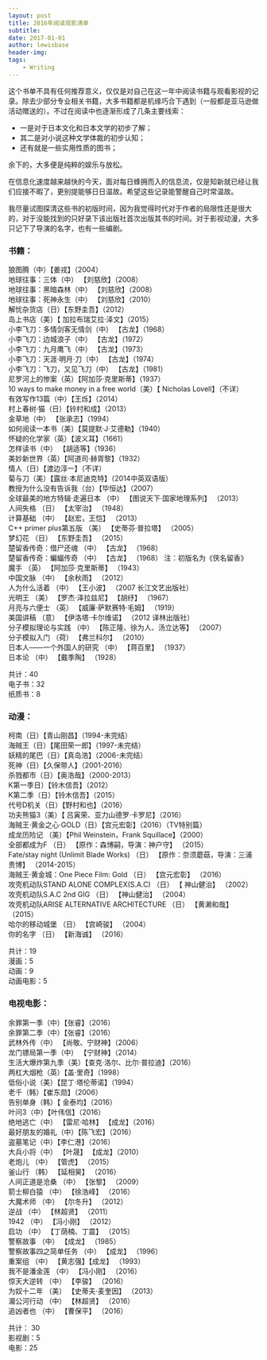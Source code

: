 ```yaml
---
layout: post
title: 2016年阅读观影清单
subtitle:
date: 2017-01-01
author: lewisbase
header-img:
tags: 
    - Writing
---
```

这个书单不具有任何推荐意义，仅仅是对自己在这一年中阅读书籍与观看影视的记录。除去少部分专业相关书籍，大多书籍都是机缘巧合下遇到（一般都是亚马逊做活动赠送的）。不过在阅读中也逐渐形成了几条主要线索：

* 一是对于日本文化和日本文学的初步了解；
* 其二是对小说这种文学体裁的初步认知；
* 还有就是一些实用性质的图书；

余下的，大多便是纯粹的娱乐与放松。

在信息化速度越来越快的今天，面对每日蜂拥而入的信息流，仅是知新就已经让我们应接不暇了，更别提能够日日温故。希望这些记录能警醒自己时常温故。

我尽量试图探清这些书的初版时间，因为我觉得时代对于作者的局限性还是很大的，对于没能找到的只好录下该出版社首次出版其书的时间。对于影视动漫，大多只记下了导演的名字，也有一些编剧。

### 书籍：

狼图腾（中）【姜戎】（2004）  
地球往事：三体（中） 【刘慈欣】（2008）  
地球往事：黑暗森林（中） 【刘慈欣】（2008）  
地球往事：死神永生（中） 【刘慈欣】（2010）  
解忧杂货店（日）【东野圭吾】（2012）  
岛上书店（美）【 加拉布瑞艾拉·泽文】（2015）  
小李飞刀：多情剑客无情剑（中） 【古龙】（1968）  
小李飞刀：边城浪子（中） 【古龙】（1972）  
小李飞刀：九月鹰飞（中） 【古龙】（1973）  
小李飞刀：天涯·明月·刀（中） 【古龙】（1974）  
小李飞刀：飞刀，又见飞刀（中） 【古龙】（1981）  
尼罗河上的惨案（英）【阿加莎·克里斯蒂】（1937）  
10 ways to make money in a free world（美）【 Nicholas Lovell】（不详）  
有效写作13篇（中）【王烁】（2014）  
村上春树·猫（日）【铃村和成】（2013）  
金草地（中） 【张承志】（1994）  
如何阅读一本书（美）【莫提默·J·艾德勒】（1940）  
怀疑的化学家（英）【波义耳】（1661）  
怎样读书（中） 【胡适等】（1936）  
美妙新世界（英）【阿道司·赫胥黎】（1932）  
情人（日）【渡边淳一】（不详）  
菊与刀（美）【露丝·本尼迪克特】（2014中英双语版）  
教授为什么没有告诉我（台）【毕恒达】（2007）  
全球最美的地方特辑·走遍日本 （中） 【图说天下·国家地理系列】 （2013）  
人间失格 （日） 【太宰治】 （1948）  
计算基础 （中） 【赵宏，王恺】 （2013）  
C++ primer plus第五版 （美） 【史蒂芬·普拉塔】 （2005）  
梦幻花 （日） 【东野圭吾】 （2015）  
楚留香传奇：借尸还魂 （中） 【古龙】 （1968）  
楚留香传奇：蝙蝠传奇 （中） 【古龙】 （1968） 注：初版名为《侠名留香》  
魔手 （英） 【阿加莎·克里斯蒂】 （1943）  
中国文脉 （中） 【余秋雨】 （2012）  
人为什么活着 （中） 【王小波】 （2007 长江文艺出版社）  
光明王 （美） 【罗杰·泽拉兹尼】 【胡纾】 （1967）  
月亮与六便士 （英） 【威廉·萨默赛特·毛姆】 （1919）  
美国讲稿 （意） 【伊洛塔·卡尔维诺】 （2012 译林出版社）  
分子模拟理论与实践 （中） 【陈正隆、徐为人、汤立达等】 （2007）  
分子模拟入门 （荷） 【弗兰科尔】 （2010）  
日本人——一个外国人的研究 （中） 【蒋百里】 （1937）  
日本论 （中） 【戴季陶】 （1928）  

共计：40  
电子书：32  
纸质书：8  


### 动漫：

柯南（日）【青山刚昌】（1994-未完结）  
海贼王（日）【尾田荣一郎】（1997-未完结）  
妖精的尾巴（日）【真岛浩】（2006-未完结）  
死神（日）【久保带人】（2001-2016）  
杀戮都市（日）【奥浩哉】（2000-2013）  
K第一季日）【铃木信吾】（2012）  
K第二季（日）【铃木信吾】（2015）  
代号D机关（日）【野村和也】（2016）  
功夫熊猫3（美）【 吕寅荣、亚力山德罗·卡罗尼】（2016）  
海贼王·黄金之心·GOLD（日）【宫元宏彰】（2016）（TV特别篇）  
成龙历险记 （美）【Phil Weinstein，Frank Squillace】（2000）  
全部都成为F （日） 【原作：森博嗣，导演：神户守】 （2015）  
Fate/stay night (Unlimit Blade Works) （日） 【原作：奈须蘑菇，导演：三浦贵博】 （2014-2015）  
海贼王·黄金城：One Piece Film: Gold （日） 【宫元宏彰】 （2016）  
攻壳机动队STAND ALONE COMPLEX(S.A.C) （日） 【 神山健治】 （2002）  
攻壳机动队S.A.C 2nd GIG （日） 【神山健治】 （2004）  
攻壳机动队ARISE ALTERNATIVE ARCHITECTURE （日） 【黄濑和哉】 （2015）  
哈尔的移动城堡 （日） 【宫崎骏】 （2004）  
你的名字 （日） 【新海诚】 （2016）  

共计：19  
漫画：5  
动画：9  
动画电影：5  


### 电视电影：

余罪第一季（中）【张睿】（2016）  
余罪第二季（中）【张睿】（2016）  
武林外传（中） 【尚敬、宁财神】（2006）  
龙门镖局第一季（中） 【宁财神】（2014）  
生活大爆炸第九季（美）【查克·洛尔、比尔·普拉迪】（2016）  
两杠大烟枪（英）【盖·里奇】（1998）  
低俗小说（美）【昆丁·塔伦蒂诺】（1994）  
老千（韩）【崔东勋】（2006）  
告别单身（韩）【 金泰均】（2016）  
叶问3（中）【叶伟信】（2016）  
绝地逃亡（中） 【雷尼·哈林】 【成龙】（2016）  
最好朋友的婚礼（中）【陈飞宏】（2016）  
盗墓笔记（中）【李仁港】（2016）  
大兵小将（中） 【叶晟】 【成龙】（2010）  
老炮儿 （中） 【管虎】 （2015）  
釜山行 （韩） 【延相昊】 （2016）  
人间正道是沧桑 （中） 【张黎】 （2009）  
箭士柳白猿 （中） 【徐浩峰】 （2016）  
大魔术师 （中） 【尔冬升】 （2012）  
逆战 （中） 【林超贤】 （2011）  
1942 （中） 【冯小刚】 （2012）  
启功 （中） 【丁荫楠、丁震】 （2015）  
警察故事 （中） 【成龙】 （1985）  
警察故事四之简单任务 （中） 【成龙】 （1996）  
重案组 （中） 【黄志强】【成龙】 （1993）  
我不是潘金莲 （中） 【冯小刚】 （2016）  
惊天大逆转 （中） 【李骏】 （2016）  
为奴十二年 （美） 【史蒂夫·麦奎因】 （2013）  
湄公河行动 （中） 【林超贤】 （2016）  
追凶者也 （中） 【曹保平】 （2016）  

共计： 30  
影视剧：5  
电影：25  
